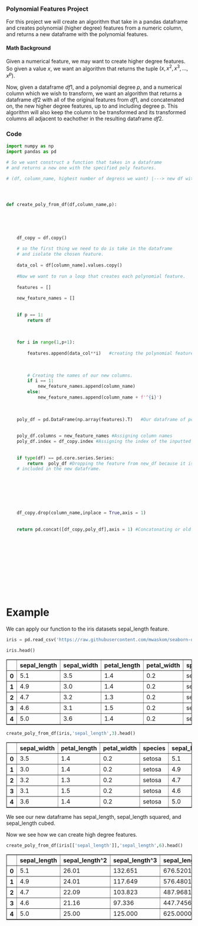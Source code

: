 ### Polynomial Features Project

For this project we will create an algorithm that take in a pandas dataframe and creates polynomial (higher degree)  features from a numeric column, and returns a new dataframe with the polynomial features.

#### Math Background

Given a numerical feature, we may want to create higher degree features. So given a value $x$, we want an algorithm that returns the tuple $( x, x^2, x^3, ..., x^p)$.

Now, given a dataframe $df1$, and a polynomial degree $p$, and a numerical column which we wish to transform, we want an algorithm that returns a dataframe $df2$ with all of the original features from $df1$, and concatenated on, the new higher degree features, up to and including degree p. This algorithm will also keep the column to be transformed and its transformed columns all adjacent to eachother in the resulting dataframe $df2$. 

### Code


```python
import numpy as np
import pandas as pd
```


```python
# So we want construct a function that takes in a dataframe
# and returns a new one with the specified poly features.

# (df, column_name, highest number of degress we want) |---> new df with poly features




def create_poly_from_df(df,column_name,p):
    
    
        
    
    
    df_copy = df.copy()
    
    # so the first thing we need to do is take in the dataframe 
    # and isolate the chosen feature.
    
    data_col = df[column_name].values.copy()
    
    #Now we want to run a loop that creates each polynomial feature.
    
    features = []
    
    new_feature_names = []
    
    
    if p == 1:
        return df
    
    
    
    for i in range(1,p+1):
        
        features.append(data_col**i)   #creating the polynomial features.
        
        
        
        # Creating the names of our new columns.
        if i == 1:
            new_feature_names.append(column_name)
        else: 
            new_feature_names.append(column_name + f'^{i}')
        
        
        
    poly_df = pd.DataFrame(np.array(features).T)   #Our dataframe of polynomial features.
    
  
    poly_df.columns = new_feature_names #Assigning column names
    poly_df.index = df_copy.index #Assigning the index of the inputted dataframe.
    
    
    if type(df) == pd.core.series.Series:
        return  poly_df #Dropping the feature from new_df because it is
    # included in the new dataframe.
     
        
        
        
        
        
        
    df_copy.drop(column_name,inplace = True,axis = 1) 
    
    
    return pd.concat([df_copy,poly_df],axis = 1) #Concatonating or old dataframe to the new one.




    
    
        
    
    
    
    
```

# Example

We can apply our function to the iris datasets sepal_length feature.


```python
iris = pd.read_csv('https://raw.githubusercontent.com/mwaskom/seaborn-data/master/iris.csv')

```


```python
iris.head()
```




<div>
<style scoped>
    .dataframe tbody tr th:only-of-type {
        vertical-align: middle;
    }

    .dataframe tbody tr th {
        vertical-align: top;
    }

    .dataframe thead th {
        text-align: right;
    }
</style>
<table border="1" class="dataframe">
  <thead>
    <tr style="text-align: right;">
      <th></th>
      <th>sepal_length</th>
      <th>sepal_width</th>
      <th>petal_length</th>
      <th>petal_width</th>
      <th>species</th>
    </tr>
  </thead>
  <tbody>
    <tr>
      <th>0</th>
      <td>5.1</td>
      <td>3.5</td>
      <td>1.4</td>
      <td>0.2</td>
      <td>setosa</td>
    </tr>
    <tr>
      <th>1</th>
      <td>4.9</td>
      <td>3.0</td>
      <td>1.4</td>
      <td>0.2</td>
      <td>setosa</td>
    </tr>
    <tr>
      <th>2</th>
      <td>4.7</td>
      <td>3.2</td>
      <td>1.3</td>
      <td>0.2</td>
      <td>setosa</td>
    </tr>
    <tr>
      <th>3</th>
      <td>4.6</td>
      <td>3.1</td>
      <td>1.5</td>
      <td>0.2</td>
      <td>setosa</td>
    </tr>
    <tr>
      <th>4</th>
      <td>5.0</td>
      <td>3.6</td>
      <td>1.4</td>
      <td>0.2</td>
      <td>setosa</td>
    </tr>
  </tbody>
</table>
</div>




```python
create_poly_from_df(iris,'sepal_length',3).head()
```




<div>
<style scoped>
    .dataframe tbody tr th:only-of-type {
        vertical-align: middle;
    }

    .dataframe tbody tr th {
        vertical-align: top;
    }

    .dataframe thead th {
        text-align: right;
    }
</style>
<table border="1" class="dataframe">
  <thead>
    <tr style="text-align: right;">
      <th></th>
      <th>sepal_width</th>
      <th>petal_length</th>
      <th>petal_width</th>
      <th>species</th>
      <th>sepal_length</th>
      <th>sepal_length^2</th>
      <th>sepal_length^3</th>
    </tr>
  </thead>
  <tbody>
    <tr>
      <th>0</th>
      <td>3.5</td>
      <td>1.4</td>
      <td>0.2</td>
      <td>setosa</td>
      <td>5.1</td>
      <td>26.01</td>
      <td>132.651</td>
    </tr>
    <tr>
      <th>1</th>
      <td>3.0</td>
      <td>1.4</td>
      <td>0.2</td>
      <td>setosa</td>
      <td>4.9</td>
      <td>24.01</td>
      <td>117.649</td>
    </tr>
    <tr>
      <th>2</th>
      <td>3.2</td>
      <td>1.3</td>
      <td>0.2</td>
      <td>setosa</td>
      <td>4.7</td>
      <td>22.09</td>
      <td>103.823</td>
    </tr>
    <tr>
      <th>3</th>
      <td>3.1</td>
      <td>1.5</td>
      <td>0.2</td>
      <td>setosa</td>
      <td>4.6</td>
      <td>21.16</td>
      <td>97.336</td>
    </tr>
    <tr>
      <th>4</th>
      <td>3.6</td>
      <td>1.4</td>
      <td>0.2</td>
      <td>setosa</td>
      <td>5.0</td>
      <td>25.00</td>
      <td>125.000</td>
    </tr>
  </tbody>
</table>
</div>



We see our new dataframe has sepal_length, sepal_length squared, and sepal_length cubed.

Now we see how we can create high degree features.


```python
create_poly_from_df(iris[['sepal_length']],'sepal_length',6).head()
```




<div>
<style scoped>
    .dataframe tbody tr th:only-of-type {
        vertical-align: middle;
    }

    .dataframe tbody tr th {
        vertical-align: top;
    }

    .dataframe thead th {
        text-align: right;
    }
</style>
<table border="1" class="dataframe">
  <thead>
    <tr style="text-align: right;">
      <th></th>
      <th>sepal_length</th>
      <th>sepal_length^2</th>
      <th>sepal_length^3</th>
      <th>sepal_length^4</th>
      <th>sepal_length^5</th>
      <th>sepal_length^6</th>
    </tr>
  </thead>
  <tbody>
    <tr>
      <th>0</th>
      <td>5.1</td>
      <td>26.01</td>
      <td>132.651</td>
      <td>676.5201</td>
      <td>3450.25251</td>
      <td>17596.287801</td>
    </tr>
    <tr>
      <th>1</th>
      <td>4.9</td>
      <td>24.01</td>
      <td>117.649</td>
      <td>576.4801</td>
      <td>2824.75249</td>
      <td>13841.287201</td>
    </tr>
    <tr>
      <th>2</th>
      <td>4.7</td>
      <td>22.09</td>
      <td>103.823</td>
      <td>487.9681</td>
      <td>2293.45007</td>
      <td>10779.215329</td>
    </tr>
    <tr>
      <th>3</th>
      <td>4.6</td>
      <td>21.16</td>
      <td>97.336</td>
      <td>447.7456</td>
      <td>2059.62976</td>
      <td>9474.296896</td>
    </tr>
    <tr>
      <th>4</th>
      <td>5.0</td>
      <td>25.00</td>
      <td>125.000</td>
      <td>625.0000</td>
      <td>3125.00000</td>
      <td>15625.000000</td>
    </tr>
  </tbody>
</table>
</div>


